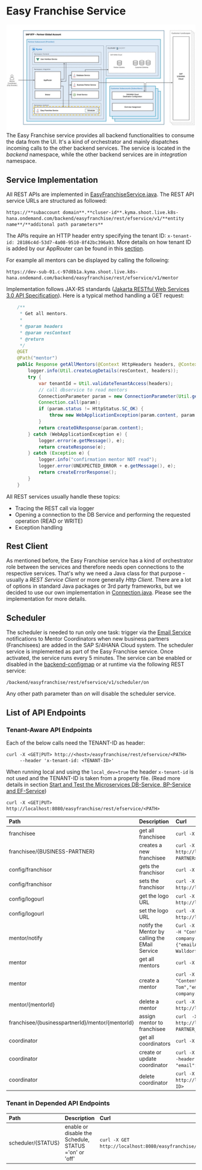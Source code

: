 # Easy Franchise Service

![](../../images/kyma-diagrams-focus-components/Slide8.jpeg) 
The Easy Franchise service provides all backend functionalities to consume the data from the UI. It's a kind of orchestrator and mainly dispatches incoming calls to the other backend services. The service is located in the *backend* namespace, while the other backend services are in *integration* namespace.

## Service Implementation
All REST APIs are implemented in [EasyFranchiseService.java](../../../code/backend/ef-service/src/main/java/dev/kyma/samples/easyfranchise/EasyFranchiseService.java). The REST API service URLs are structured as followed:
```
https://**subaccount domain**.**cluser-id**.kyma.shoot.live.k8s-hana.ondemand.com/backend/easyfranchise/rest/efservice/v1/**entity name**/**additonal path parameters**
```

The APIs require an HTTP header entry specifying the tenant ID: ``x-tenant-id: 28186c4d-53d7-4a08-9510-8f42bc396a93``. More details on how tenant ID is added by our AppRouter can be found in this [section](../approuter/README.md#extend-approuter-by-injecting-custom-middleware).

For example all mentors can be displayed by calling the following:
```
https://dev-sub-01.c-97d8b1a.kyma.shoot.live.k8s-hana.ondemand.com/backend/easyfranchise/rest/efservice/v1/mentor
```

Implementation follows JAX-RS standards ([Jakarta RESTful Web Services 3.0 API Specification](https://jakarta.ee/specifications/restful-ws/3.0/apidocs/)). Here is a typical method handling a GET request:

```java
    /**
     * Get all mentors.
     * 
     * @param headers
     * @param resContext
     * @return
     */
    @GET
    @Path("mentor")
    public Response getAllMentors(@Context HttpHeaders headers, @Context ContainerRequestContext resContext) {
        logger.info(Util.createLogDetails(resContext, headers));
        try {
            var tenantId = Util.validateTenantAccess(headers);
            // call dbservice to read mentors
            ConnectionParameter param = new ConnectionParameter(Util.getDBServiceUrl(tenantId) + "mentor").setAcceptJsonHeader();
            Connection.call(param);
            if (param.status != HttpStatus.SC_OK) {
                throw new WebApplicationException(param.content, param.status);
            }
            return createOkResponse(param.content);
        } catch (WebApplicationException e) {
            logger.error(e.getMessage(), e);
            return createResponse(e);
        } catch (Exception e) {
            logger.info("confirmation mentor NOT read");
            logger.error(UNEXPECTED_ERROR + e.getMessage(), e);
            return createErrorResponse();
        }
    }
```

All REST services usually handle these topics:
* Tracing the REST call via logger
* Opening a connection to the DB Service and performing the requested operation (READ or WRITE)
* Exception handling

## Rest Client
As mentioned before, the Easy Franchise service has a kind of orchestrator role between the services and therefore needs open connections to the respective services. That's why we need a Java class for that purpose - usually a *REST Service Client* or more generally *Http Client*. There are a lot of options in standard Java packages or 3rd party frameworks, but we decided to use our own implementation in [Connection.java](../../../code/backend/shared-code/src/main/java/dev/kyma/samples/easyfranchise/communication/Connection.java). Please see the implementation for more details.

## Scheduler
The scheduler is needed to run only one task: trigger via the [Email Service](../email-service/README.md) notifications to Mentor Coordinators when new business partners (Franchisees) are added in the SAP S/4HANA Cloud system.
The scheduler service is implemented as part of the Easy Franchise service. Once activated, the service runs every 5 minutes. The service can be enabled or disabled in the [backend-configmap](../../../code/backend/config/backend-configmap.yaml) or at runtime via the following REST service:
```
/backend/easyfranchise/rest/efservice/v1/scheduler/on
```
Any other path parameter than *on* will disable the scheduler service.


## List of API Endpoints



### Tenant-Aware API Endpoints

Each of the below calls need the TENANT-ID as header:

```
curl -X <GET|PUT> http://<host>/easyfranchise/rest/efservice/<PATH>
     --header 'x-tenant-id: <TENANT-ID>'
```

When running local and using the `local_dev=true` the header `x-tenant-id` is not used and the TENANT-ID is taken from a property file. 
(Read more details in section [Start and Test the Microservices DB-Service, BP-Service and EF-Service](../../../step-by-step-guide/run-app-locally/start-and-test-microservices/README.md))
```
curl -X <GET|PUT> http://localhost:8080/easyfranchise/rest/efservice/<PATH>
```


| Path                         | Description                    | Curl                                                                                                                                                                                            |
|:-----------------------------|:-------------------------------|:------------------------------------------------------------------------------------------------------------------------------------------------------------------------------------------------|
| franchisee                   | get all franchisee             | ``curl -X GET http://localhost:8080/easyfranchise/rest/efservice/v1/franchisee``|             
| franchisee/{BUSINESS-PARTNER}| creates a new franchisee       | ``curl -X PUT http://localhost:8080/easyfranchise/rest/efservice/v1/franchisee/<BUSINESS-PARTNER>``|
| config/franchisor            | gets the franchisor            | ``curl -X GET http://localhost:8080/easyfranchise/rest/efservice/v1/franchisor``|
| config/franchisor            | sets the franchisor            | ``curl -X PUT -d "city-scooter-local" http://localhost:8080/easyfranchise/rest/efservice/v1/config/franchisor``|
| config/logourl               | get the logo URL               | ``curl -X GET http://localhost:8080/easyfranchise/rest/efservice/v1/config/logourl``|
| config/logourl               | set the logo URL               | ``curl -X PUT -d "https://mycopany.com/logo.png" http://localhost:8080/easyfranchise/rest/efservice/v1/config/logourl`` |
| mentor/notify                | notify the Mentor by calling the EMail Service| ``Curl -X PUT http://localhost:8080/easyfranchise/rest/efservice/v1/mentor/notify -H "Content-Type: application/json" -d '{"mentor":{"email":"tom.miller@millers-company.com","name":"Tom Miller"},"franchise":{"emailAddress":"peter.maier@cityscooter.de","fullName":"City Scooter - Walldorf"}}'``|
| mentor                       | get all mentors                | ``curl -X GET http://localhost:8080/easyfranchise/rest/efservice/v1/mentor``|
| mentor                       | create a mentor                | ``curl -X PUT http://localhost:8080/easyfranchise/rest/efservice/v1/mentor -H "Content-Type: application/json" -d '{"name":"Miller Tom","email":"tom.miller@millers-company.com","phone":"0815123456","experience":"beginner","capacity":"4"}'``|
| mentor/{mentorId}            | delete a mentor                | ``curl -X DELETE http://localhost:8080/easyfranchise/rest/efservice/v1/mentor/<MENTOR-ID>``|
| franchisee/{businesspartnerId}/mentor/{mentorId} | assign mentor to franchisee | ``curl  -X PUT http://localhost:8080/easyfranchise/rest/efservice/v1/franchise/<BUSSINES-PARTNER_ID}/mentor/<MENTOR-ID>``|
| coordinator                  | get all coordinators           | ``curl -X GET http://localhost:8080/easyfranchise/rest/efservice/v1/coordinator``|
| coordinator                  | create or update coordinator   | ``curl -X PUT http://localhost:8080/easyfranchise/rest/efservice/v1/coordinator --header 'Content-Type: application/json' --data-raw '{"name": "John Smith", "email": "john.smith@cityccooter.com}'``|
| coordinator                  | delete coordinator             | ``curl -X DELETE http://localhost:8080/easyfranchise/rest/efservice/v1/coordinator/<COORDINATOR-ID>``|



### Tenant in Depended API Endpoints

| Path                         | Description                                           | Curl                                                                           |
|:-----------------------------|:------------------------------------------------------|:-------------------------------------------------------------------------------|
| scheduler/{STATUS} | enable or disable the Schedule, STATUS ='on' or 'off' | ``curl -X GET http://localhost:8080/easyfranchise/rest/efservice/v1/scheduler/<STATUS>`` |





